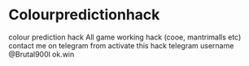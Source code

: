 # Colourpredictionhack
colour prediction hack  All game working hack (cooe, mantrimalls etc)
contact me on telegram from activate this hack 
telegram username @Brutal900l
ok.win
